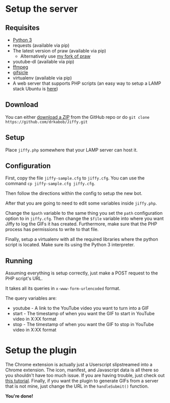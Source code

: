 # Setup the server
## Requisites
* [Python 3](http://www.python.org/download/)
* requests (available via pip)
* The latest version of praw (available via pip)
	* Alternatively use [my fork of praw](https://github.com/drkabob/praw)
* youtube-dl (available via pip)
* [ffmpeg](http://www.ffmpeg.org/download.html)
* [gifsicle](http://www.lcdf.org/gifsicle/)
* virtualenv (available via pip)
* A web server that supports PHP scripts (an easy way to setup a LAMP stack Ubuntu is [here](https://help.ubuntu.com/community/ApacheMySQLPHP))
 
## Download
You can either [download a ZIP](https://github.com/drkabob/Jiffy/archive/master.zip) from the GitHub repo or do `git clone https://github.com/drkabob/Jiffy.git`

## Setup
Place `jiffy.php` somewhere that your LAMP server can host it.

## Configuration
First, copy the file `jiffy-sample.cfg` to `jiffy.cfg`. You can use the command `cp jiffy-sample.cfg jiffy.cfg`.

Then follow the directions within the config to setup the new bot.

After that you are going to need to edit some variables inside `jiffy.php`.

Change the `$path` variable to the same thing you set the `path` configuration option to in `jiffy.cfg`. Then change the `$file` variable into where you want Jiffy to log the GIFs it has created. Furthermore, make sure that the PHP process has permissions to write to that file.

Finally, setup a virtualenv with all the required libraries where the python script is located. Make sure its using the Python 3 interpreter.

## Running
Assuming everything is setup correctly, just make a POST request to the PHP script's URL.

It takes all its queries in `x-www-form-urlencoded` format.

The query variables are:
* youtube - A link to the YouTube video you want to turn into a GIF
* start - The timestamp of when you want the GIF to start in YouTube video in X:XX format
* stop - The timestamp of when you want the GIF to stop in YouTube video in X:XX format

# Setup the plugin
The Chrome extension is actually just a Userscript slipstreamed into a Chrome extension. The icon, manifest, and Javascript data is all there so you shouldn't have too much issue. If you are having trouble, just check out [this tutorial](developer.chrome.com/extensions/getstarted.html). Finally, if you want the plugin to generate GIFs from a server that is not mine, just change the URL in the `handleSubmit()` function.


**You're done!**
